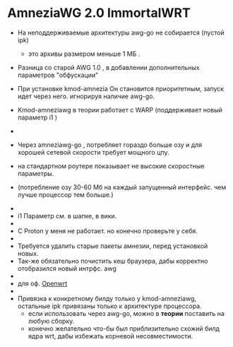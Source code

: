 # AmneziaWG 2.0 ImmortalWRT 

+ На неподдерживаемые архитектуры awg-go не собирается (пустой ipk)
  - это архивы размером меньше 1 МБ .

+ Разница со старой AWG 1.0 , в добавлении дополнительных параметров "обфускации"
+ При установке kmod-amnezia Он становится приоритетным, запуск идет через него. игнорируя наличие awg-go.
+ Kmod-amneziawg в теории работает с WARP (поддерживает новый параметр i1 )
+ 
+ Через amneziawg-go , потребляет гораздо больше озу и для хорошей сетевой скорости требует мощного цпу.
+ на стандартном роутере показывает не высокие скоростные параметры.
 - (потребление озу 30-60 Мб на каждый запущенный интерфейс. чем лучше процессор тем больше.)
+
+  i1 Параметр см. в шапке, в вики.
+
+ С Proton у меня не работает. но конечно проверьте у себя.
+
+ Требуется удалить старые пакеты амнезии, перед установкой новых.
+ Так-же обязательно почистить кеш браузера, дабы корректно отобразился новый интрфс. awg
+
+ для оф. [Openwrt](https://github.com/samara1531/awg2/releases)
+
+ Привязка к конкретному билду только у kmod-amneziawg, остальные ipk привязаны только к архитектуре процессора.
  - если использовать через awg-go, можно в **теории** поставить на любую сборку.
  - конечно желательно что-бы был приблизительно схожий билд ядра wrt, дабы избежать корневой несовместимости.
